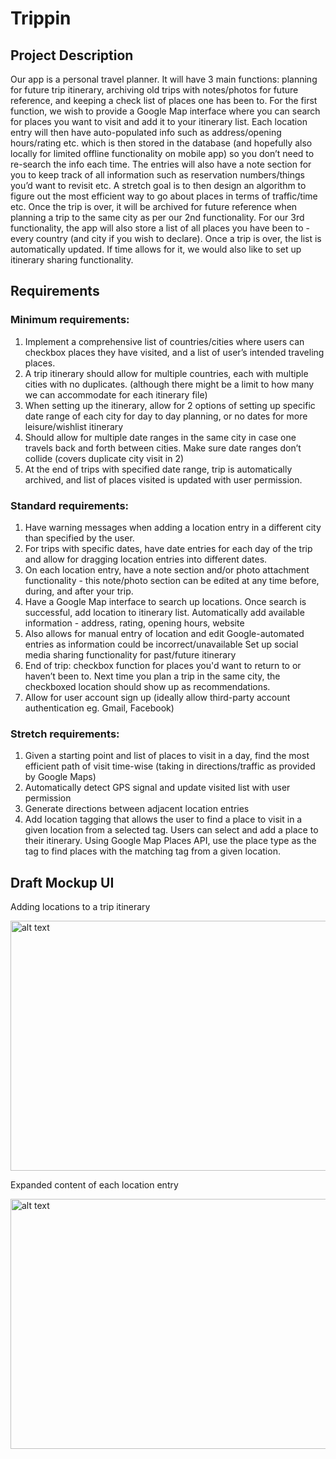 # Trippin

## Project Description

Our app is a personal travel planner. It will have 3 main functions: planning for future trip itinerary, archiving old trips with notes/photos for future reference, and keeping a check list of places one has been to. For the first function, we wish to provide a Google Map interface where you can search for places you want to visit and add it to your itinerary list. Each location entry will then have auto-populated info such as address/opening hours/rating etc. which is then stored in the database (and hopefully also locally for limited offline functionality on mobile app) so you don’t need to re-search the info each time. The entries will also have a note section for you to keep track of all information such as reservation numbers/things you’d want to revisit etc. A stretch goal is to then design an algorithm to figure out the most efficient way to go about places in terms of traffic/time etc. Once the trip is over, it will be archived for future reference when planning a trip to the same city as per our 2nd functionality. For our 3rd functionality, the app will also store a list of all places you have been to - every country (and city if you wish to declare). Once a trip is over, the list is automatically updated. If time allows for it, we would also like to set up itinerary sharing functionality.

## Requirements

### Minimum requirements:
1. Implement a comprehensive list of countries/cities where users can checkbox places they have visited, and a list of user’s intended traveling places. 
2. A trip itinerary should allow for multiple countries, each with multiple cities with no duplicates. (although there might be a limit to how many we can accommodate for each itinerary file)
3. When setting up the itinerary, allow for 2 options of setting up specific date range of each city for day to day planning, or no dates for more leisure/wishlist itinerary
4. Should allow for multiple date ranges in the same city in case one travels back and forth between cities. Make sure date ranges don’t collide (covers duplicate city visit in 2)
5. At the end of trips with specified date range, trip is automatically archived, and list of places visited is updated with user permission.

### Standard requirements:
1. Have warning messages when adding a location entry in a different city than specified by the user.
2. For trips with specific dates, have date entries for each day of the trip and allow for dragging location entries into different dates.
3. On each location entry, have a note section and/or photo attachment functionality - this note/photo section can be edited at any time before, during, and after your trip.
4. Have a Google Map interface to search up locations. Once search is successful, add location to itinerary list. Automatically add available information - address, rating, opening hours, website
5. Also allows for manual entry of location and edit Google-automated entries as information could be incorrect/unavailable
Set up social media sharing functionality for past/future itinerary
6. End of trip: checkbox function for places you'd want to return to or haven’t been to. Next time you plan a trip in the same city, the checkboxed location should show up as recommendations.
7. Allow for user account sign up (ideally allow third-party account authentication eg. Gmail, Facebook)

### Stretch requirements: 
1. Given a starting point and list of places to visit in a day, find the most efficient path of visit time-wise (taking in directions/traffic as provided by Google Maps)
2. Automatically detect GPS signal and update visited list with user permission
3. Generate directions between adjacent location entries
4. Add location tagging that allows the user to find a place to visit in a given location from a selected tag. Users can select and add a place to their itinerary. Using Google Map Places API, use the place type as the tag to find places with the matching tag from a given location. 


## Draft Mockup UI
Adding locations to a trip itinerary

<img src="https://github.com/jrayo00/Trippin/blob/master/Screen%20Shot%202020-05-23%20at%201.55.27%20AM.png" alt="alt text" width="600" height="400">

Expanded content of each location entry

<img src="https://github.com/jrayo00/Trippin/blob/master/Screen%20Shot%202020-05-23%20at%201.52.09%20AM.png" alt="alt text" width="600" height="400">

